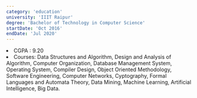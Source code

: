 ```yaml
---
category: 'education'
university: 'IIIT Raipur'
degree: 'Bachelor of Technology in Computer Science'
startDate: 'Oct 2016'
endDate: 'Jul 2020'
---
```

<li>CGPA : 9.20 <br/>
<li>Courses: Data Structures and Algorithm, Design and Analysis of Algorithm, Computer Organization, Database Management System, Operating System, Compiler Design, Object Oriented Methodology, Software Engineering, Computer Networks, Cyptography, Formal Languages and Automata Theory, Data Mining, Machine Learning, Artificial Intelligence, Big Data.

